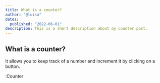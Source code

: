 ```yaml
---
title: What is a counter?
author: "@luisa"
dates:
  published: "2022-06-01"
description: This is a short description about my counter post.
---
```


## What is a counter?

It allows you to keep track of a number and increment it by clicking on a button.

:Counter
